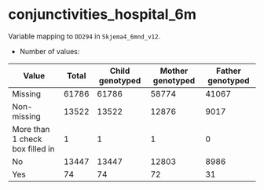 # conjunctivities_hospital_6m
Variable mapping to `DD294` in `Skjema4_6mnd_v12`.
- Number of values:

| Value | Total | Child genotyped | Mother genotyped | Father genotyped |
| ----- | ----- | --------------- | ---------------- | ---------------- |
| Missing | 61786 | 61786 | 58774 | 41067 |
| Non-missing | 13522 | 13522 | 12876 | 9017 |
| More than 1 check box filled in | 1 | 1 | 1 |0 |
| No | 13447 | 13447 | 12803 |8986 |
| Yes | 74 | 74 | 72 |31 |



